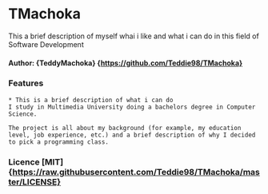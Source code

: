 # TMachoka
This a brief description of myself whai i like and what i can do in this field of Software Development

#### Author: {TeddyMachoka} {https://github.com/Teddie98/TMachoka}


### Features
    * This is a brief description of what i can do 
    I study in Multimedia University doing a bachelors degree in Computer Science.
    
    The project is all about my background (for example, my education level, job experience, etc.) and a brief description of why I decided to pick a programming class.

### Licence [MIT] {https://raw.githubusercontent.com/Teddie98/TMachoka/master/LICENSE}
